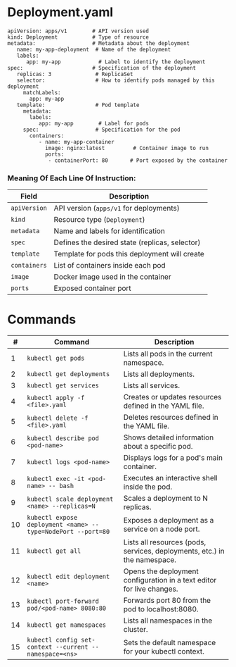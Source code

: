 # Deployment.yaml

    apiVersion: apps/v1        # API version used
    kind: Deployment           # Type of resource
    metadata:                  # Metadata about the deployment
       name: my-app-deployment  # Name of the deployment
       labels:
          app: my-app            # Label to identify the deployment
    spec:                      # Specification of the deployment
       replicas: 3              # ReplicaSet
       selector:                # How to identify pods managed by this deployment
         matchLabels:
           app: my-app
       template:                # Pod template
         metadata:
           labels:
              app: my-app        # Label for pods
         spec:                  # Specification for the pod
           containers:
              - name: my-app-container
                image: nginx:latest         # Container image to run
                ports:
                 - containerPort: 80       # Port exposed by the container


### Meaning Of Each Line Of Instruction: 
| Field        | Description                                    |
| ------------ | ---------------------------------------------- |
| `apiVersion` | API version (`apps/v1` for deployments)        |
| `kind`       | Resource type (`Deployment`)                   |
| `metadata`   | Name and labels for identification             |
| `spec`       | Defines the desired state (replicas, selector) |
| `template`   | Template for pods this deployment will create  |
| `containers` | List of containers inside each pod             |
| `image`      | Docker image used in the container             |
| `ports`      | Exposed container port                         |


# Commands
| #  | Command                                                      | Description                                                               |
| -- | ------------------------------------------------------------ | ------------------------------------------------------------------------- |
| 1  | `kubectl get pods`                                           | Lists all pods in the current namespace.                                  |
| 2  | `kubectl get deployments`                                    | Lists all deployments.                                                    |
| 3  | `kubectl get services`                                       | Lists all services.                                                       |
| 4  | `kubectl apply -f <file>.yaml`                               | Creates or updates resources defined in the YAML file.                    |
| 5  | `kubectl delete -f <file>.yaml`                              | Deletes resources defined in the YAML file.                               |
| 6  | `kubectl describe pod <pod-name>`                            | Shows detailed information about a specific pod.                          |
| 7  | `kubectl logs <pod-name>`                                    | Displays logs for a pod's main container.                                 |
| 8  | `kubectl exec -it <pod-name> -- bash`                        | Executes an interactive shell inside the pod.                             |
| 9  | `kubectl scale deployment <name> --replicas=N`               | Scales a deployment to N replicas.                                        |
| 10 | `kubectl expose deployment <name> --type=NodePort --port=80` | Exposes a deployment as a service on a node port.                         |
| 11 | `kubectl get all`                                            | Lists all resources (pods, services, deployments, etc.) in the namespace. |
| 12 | `kubectl edit deployment <name>`                             | Opens the deployment configuration in a text editor for live changes.     |
| 13 | `kubectl port-forward pod/<pod-name> 8080:80`                | Forwards port 80 from the pod to localhost:8080.                          |
| 14 | `kubectl get namespaces`                                     | Lists all namespaces in the cluster.                                      |
| 15 | `kubectl config set-context --current --namespace=<ns>`      | Sets the default namespace for your kubectl context.                      |
